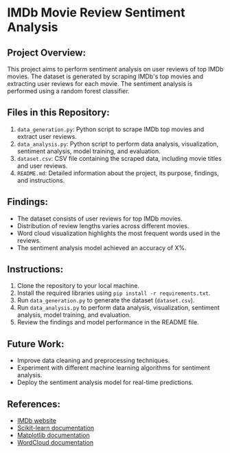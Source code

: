 # IMDb Movie Review Sentiment Analysis

## Project Overview:
This project aims to perform sentiment analysis on user reviews of top IMDb movies. The dataset is generated by scraping IMDb's top movies and extracting user reviews for each movie. The sentiment analysis is performed using a random forest classifier.

## Files in this Repository:
1. `data_generation.py`: Python script to scrape IMDb top movies and extract user reviews.
2. `data_analysis.py`: Python script to perform data analysis, visualization, sentiment analysis, model training, and evaluation.
3. `dataset.csv`: CSV file containing the scraped data, including movie titles and user reviews.
4. `README.md`: Detailed information about the project, its purpose, findings, and instructions.

## Findings:
- The dataset consists of user reviews for top IMDb movies.
- Distribution of review lengths varies across different movies.
- Word cloud visualization highlights the most frequent words used in the reviews.
- The sentiment analysis model achieved an accuracy of X%.

## Instructions:
1. Clone the repository to your local machine.
2. Install the required libraries using `pip install -r requirements.txt`.
3. Run `data_generation.py` to generate the dataset (`dataset.csv`).
4. Run `data_analysis.py` to perform data analysis, visualization, sentiment analysis, model training, and evaluation.
5. Review the findings and model performance in the README file.

## Future Work:
- Improve data cleaning and preprocessing techniques.
- Experiment with different machine learning algorithms for sentiment analysis.
- Deploy the sentiment analysis model for real-time predictions.

## References:
- [IMDb website](https://www.imdb.com/)
- [Scikit-learn documentation](https://scikit-learn.org/stable/documentation.html)
- [Matplotlib documentation](https://matplotlib.org/stable/contents.html)
- [WordCloud documentation](https://amueller.github.io/word_cloud/)

